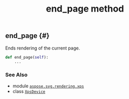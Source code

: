 ﻿---
title: end_page method
second_title: Aspose.SVG for Python via .NET API References
description: 
type: docs
weight: 120
url: /python-net/aspose.svg.rendering.xps/xpsdevice/end_page/
is_root: false
---

## end_page {#}

Ends rendering of the current page.



```python
def end_page(self):
    ...
```





### See Also
* module [`aspose.svg.rendering.xps`](../../)
* class [`XpsDevice`](/svg/python-net/aspose.svg.rendering.xps/xpsdevice)

